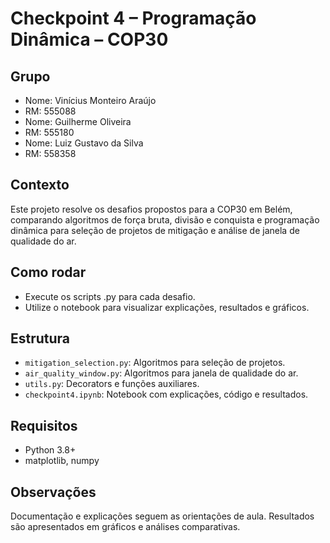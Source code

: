 # Checkpoint 4 – Programação Dinâmica – COP30

## Grupo
- Nome: Vinícius Monteiro Araújo
- RM: 555088
- Nome: Guilherme Oliveira
- RM: 555180 
- Nome: Luiz Gustavo da Silva
- RM: 558358

## Contexto
Este projeto resolve os desafios propostos para a COP30 em Belém, comparando algoritmos de força bruta, divisão e conquista e programação dinâmica para seleção de projetos de mitigação e análise de janela de qualidade do ar.

## Como rodar
- Execute os scripts .py para cada desafio.
- Utilize o notebook para visualizar explicações, resultados e gráficos.

## Estrutura
- `mitigation_selection.py`: Algoritmos para seleção de projetos.
- `air_quality_window.py`: Algoritmos para janela de qualidade do ar.
- `utils.py`: Decorators e funções auxiliares.
- `checkpoint4.ipynb`: Notebook com explicações, código e resultados.

## Requisitos
- Python 3.8+
- matplotlib, numpy

## Observações
Documentação e explicações seguem as orientações de aula. Resultados são apresentados em gráficos e análises comparativas.
